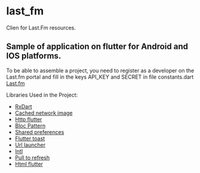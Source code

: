 # last_fm

Clien for Last.Fm resources.

## Sample of application on flutter for Android and IOS platforms.

To be able to assemble a project, you need to register as a developer on the Last.fm portal and fill in the keys API_KEY and SECRET in file constants.dart
[Last.fm](https://www.last.fm/api/?lang=eng&)

Libraries Used in the Project:

- [RxDart](https://pub.dev/packages/rxdart)
- [Cached network image](https://pub.dev/packages/cached_network_image)
- [Http flutter](https://pub.dev/packages/http)
- [Bloc Pattern](https://pub.dev/packages/http)
- [Shared preferences](https://pub.dev/packages/shared_preferences)
- [Flutter toast](https://pub.dev/packages/fluttertoast)
- [Url launcher](https://pub.dev/packages/url_launcher)
- [Intl](https://pub.dev/packages/intl)
- [Pull to refresh](https://pub.dev/packages/pull_to_refresh)
- [Html flutter](https://pub.dev/packages/html)


